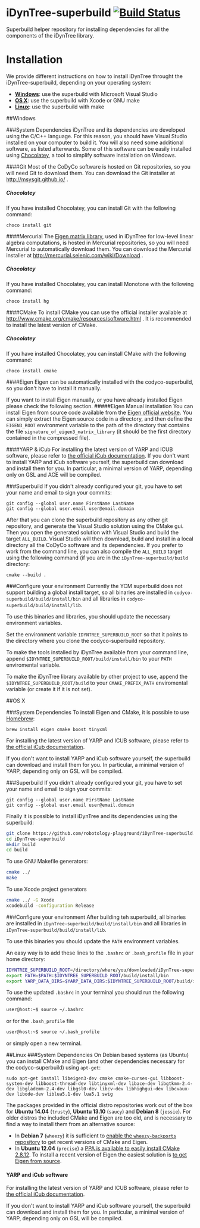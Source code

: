 # iDynTree-superbuild [![Build Status](https://travis-ci.org/robotology-playground/iDynTree-superbuild.svg?branch=master)](https://travis-ci.org/robotology-playground/iDynTree-superbuild)
Superbuild helper repository for installing dependencies for all the components of the iDynTree library.

Installation
============

We provide different instructions on how to install iDynTree throught the iDynTree-superbuild, depending on your operating system:
* [**Windows**](#windows): use the superbuild with Microsoft Visual Studio
* [**OS X**](#os-x): use the superbuild with Xcode or GNU make
* [**Linux**](#linux): use the superbuild with make

##Windows

###System Dependencies
iDynTree and its dependencies are developed using the C/C++ language. For this reason, you should have Visual Studio installed on your computer to build it. You will also need some additional software, as listed afterwards.
Some of this software can be easily installed using [Chocolatey](https://chocolatey.org), a tool to simplify software installation on Windows.

####Git
Most of the CoDyCo software is hosted on Git repositories, so you will need Git to download them.
You can download the Git installer at http://msysgit.github.io/ .
##### Chocolatey
If you have installed Chocolatey, you can install Git with the following command:
~~~
choco install git
~~~

####Mercurial
The [Eigen matrix library](http://eigen.tuxfamily.org), used in iDynTree for low-level linear algebra computations, is hosted in Mercurial repositories, so you will need Mercurial to automatically download them.
You can download the Mercurial installer at http://mercurial.selenic.com/wiki/Download .
##### Chocolatey
If you have installed Chocolatey, you can install Monotone with the following command:
~~~
choco install hg
~~~

####CMake
To install CMake you can use the official installer available at http://www.cmake.org/cmake/resources/software.html .
It is recommended to install the latest version of CMake.
##### Chocolatey
If you have installed Chocolatey, you can install CMake with the following command:
~~~
choco install cmake
~~~

####Eigen
Eigen can be automatically installed with the codyco-superbuild, so you don't have to install it manually.

If you want to install Eigen manually, or you have already installed Eigen please check the following section.
#####Eigen Manual installation
You can install Eigen from source code available from the [Eigen official website](http://eigen.tuxfamily.org).
You can simply extract the Eigen source code in a directory, and then define the `EIGEN3_ROOT` environment variable to the path of the directory that contains the file `signature_of_eigen3_matrix_library` (it should be the first directory contained in the compressed file).

####YARP & iCub
For installing the latest version of YARP and ICUB software, please refer to [the official iCub documentation](http://wiki.icub.org/wiki/ICub_Software_Installation).
If you don't want to install YARP and iCub software yourself, the superbuild can download and install them for you.
In particular, a minimal version of YARP, depending only on GSL and ACE will be compiled.

###Superbuild
If you didn't already configured your git, you have to set your name and email to sign your commits:
```
git config --global user.name FirstName LastName
git config --global user.email user@email.domain
```
After that you can clone the superbuild repository as any other git repository, and generate the Visual Studio solution using the CMake gui. Then you open the generated solution with Visual Studio and build the target `ALL_BUILD`.
Visual Studio will then download, build and install in a local directory all the CoDyCo software and its dependencies.
If you prefer to work from the command line, you can also compile the `ALL_BUILD` target using the following command (if you are in the `iDynTree-superbuild/build` directory:
~~~
cmake --build .
~~~

###Configure your environment
Currently the YCM superbuild does not support building a global install target, so all binaries are installed in `codyco-superbuild/build/install/bin` and all libraries in `codyco-superbuild/build/install/lib`.

To use this binaries and libraries, you should update the necessary environment variables.

Set the environment variable `IDYNTREE_SUPERBUILD_ROOT` so that it points to the  directory where you clone the codyco-superbuild repository.

To make the tools installed by iDynTree available from your command line, append `$IDYNTREE_SUPERBUILD_ROOT/build/install/bin` to your `PATH` enviromental variable.

To make the iDynTree library available by other project to use, append the `$IDYNTREE_SUPERBUILD_ROOT/build` to your  `CMAKE_PREFIX_PATH` enviromental variable (or create it if it is not set).

##OS X

###System Dependencies
To install Eigen and CMake, it is possible to use [Homebrew](http://brew.sh/):
```
brew install eigen cmake boost tinyxml
```

For installing the latest version of YARP and ICUB software, please refer to [the official iCub documentation](http://wiki.icub.org/wiki/ICub_Software_Installation).

If you don't want to install YARP and iCub software yourself, the superbuild can download and install them for you.
In particular, a minimal version of YARP, depending only on GSL will be compiled.

###Superbuild
If you didn't already configured your git, you have to set your name and email to sign your commits:
```
git config --global user.name FirstName LastName
git config --global user.email user@email.domain
```
Finally it is possible to install iDynTree and its dependencies using the superbuild:
```bash
git clone https://github.com/robotology-playground/iDynTree-superbuild.git
cd iDynTree-superbuild
mkdir build
cd build
```
To use GNU Makefile generators:
```bash
cmake ../
make
```
To use Xcode project generators
```bash
cmake ../ -G Xcode
xcodebuild -configuration Release
```

###Configure your environment
After building teh superbuild, all binaries are installed in `iDynTree-superbuild/build/install/bin` and all libraries in `iDynTree-superbuild/build/install/lib`.

To use this binaries you should update the `PATH` environment variables.

An easy way is to add these lines to the `.bashrc` or `.bash_profile` file in your home directory:
```bash
IDYNTREE_SUPERBUILD_ROOT=/directory/where/you/downloaded/iDynTree-superbuild
export PATH=$PATH:$IDYNTREE_SUPERBUILD_ROOT/build/install/bin
export YARP_DATA_DIRS=$YARP_DATA_DIRS:$IDYNTREE_SUPERBUILD_ROOT/build/install/share/codyco
```

To use the updated `.bashrc` in your terminal you should run the following command:
```bash
user@host:~$ source ~/.bashrc
```
or for the `.bash_profile` file
```bash
user@host:~$ source ~/.bash_profile
```
or simply open a new terminal.

##Linux
###System Dependencies
On Debian based systems (as Ubuntu) you can install CMake and Eigen (and other dependencies necessary for the codyco-superbuild) using `apt-get`:
```
sudo apt-get install libeigen3-dev cmake cmake-curses-gui libboost-system-dev libboost-thread-dev libtinyxml-dev libace-dev libgtkmm-2.4-dev libglademm-2.4-dev libgsl0-dev libcv-dev libhighgui-dev libcvaux-dev libode-dev liblua5.1-dev lua5.1 swig
```
The packages provided in the official distro repositories work out of the box for **Ubuntu 14.04** (`trusty`), **Ubuntu 13.10** (`saucy`) and **Debian 8** (`jessie`).
For older distros the included CMake and Eigen are too old, and is necessary to find a way to install them from an alternative
source:
* In **Debian 7** (`wheezy`) it is sufficient to [enable the `wheezy-backports` repository](http://backports.debian.org/Instructions/) to get recent versions of CMake and Eigen.
* In **Ubuntu 12.04** (`precise`) a [PPA is available to easily install CMake 2.8.12](https://launchpad.net/~robotology/+archive/ubuntu/ppa). To install a recent version of Eigen the easiest solution is [to get Eigen from source](http://eigen.tuxfamily.org/index.php?title=Main_Page#Download).

#### YARP and iCub software
For installing the latest version of YARP and ICUB software, please refer to [the official iCub documentation](http://wiki.icub.org/wiki/Linux:Installation_from_sources).

If you don't want to install YARP and iCub software yourself, the superbuild can download and install them for you.
In particular, a minimal version of YARP, depending only on GSL will be compiled.
